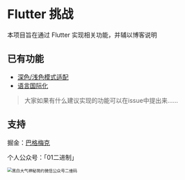 # Flutter 挑战

本项目旨在通过 Flutter 实现相关功能，并辅以博客说明

## 已有功能

* [深色/浅色模式适配](https://juejin.im/post/5eb27eb16fb9a0435608787c)
* [语言国际化](https://juejin.im/post/5eb4f043f265da7be769e456)

> 大家如果有什么建议实现的功能可以在issue中提出来……

## 支持

掘金：[巴格梅克](https://juejin.im/user/5b2a410fe51d4558ce5e9091/posts)

个人公众号：「01二进制」

<img src="https://tva1.sinaimg.cn/large/007S8ZIlgy1geildze3wlj30go0goabc.jpg" alt="黑白大气神秘简约微信公众号二维码" style="zoom: 67%;" />